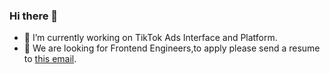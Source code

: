 ### Hi there 👋
- 🔭 I’m currently working on TikTok Ads Interface and Platform.
- 💬 We are looking for Frontend Engineers,to apply please send a resume to <a href="Mailto:yangjin.im@bytedance.com">this email</a>.
<!--
**niexias/niexias** is a ✨ _special_ ✨ repository because its `README.md` (this file) appears on your GitHub profile.

Here are some ideas to get you started:

- 🔭 I’m currently working on ...
- 🌱 I’m currently learning ...
- 👯 I’m looking to collaborate on ...
- 🤔 I’m looking for help with ...
- 💬 Ask me about ...
- 📫 How to reach me: ...
- 😄 Pronouns: ...
- ⚡ Fun fact: ...
-->
